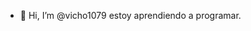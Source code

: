 - 👋 Hi, I’m @vicho1079
estoy aprendiendo a programar.

<!---
vicho1079/vicho1079 is a ✨ special ✨ repository because its `README.md` (this file) appears on your GitHub profile.
You can click the Preview link to take a look at your changes.
--->
